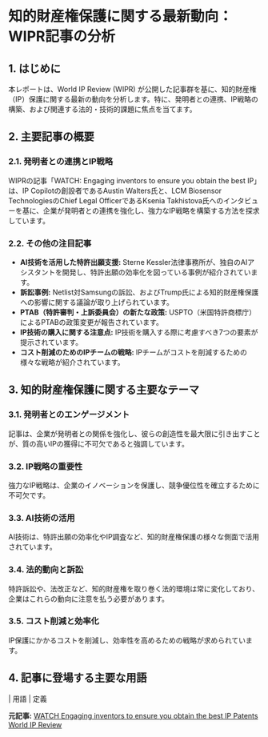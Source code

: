 # 知的財産権保護に関する最新動向：WIPR記事の分析

## 1. はじめに

本レポートは、World IP Review (WIPR) が公開した記事群を基に、知的財産権（IP）保護に関する最新の動向を分析します。特に、発明者との連携、IP戦略の構築、および関連する法的・技術的課題に焦点を当てます。

## 2. 主要記事の概要

### 2.1. 発明者との連携とIP戦略

WIPRの記事「WATCH: Engaging inventors to ensure you obtain the best IP」は、IP Copilotの創設者であるAustin Walters氏と、LCM Biosensor TechnologiesのChief Legal OfficerであるKsenia Takhistova氏へのインタビューを基に、企業が発明者との連携を強化し、強力なIP戦略を構築する方法を探求しています。

### 2.2. その他の注目記事

* **AI技術を活用した特許出願支援:** Sterne Kessler法律事務所が、独自のAIアシスタントを開発し、特許出願の効率化を図っている事例が紹介されています。
* **訴訟事例:** Netlist対Samsungの訴訟、およびTrump氏による知的財産権保護への影響に関する議論が取り上げられています。
* **PTAB（特許審判・上訴委員会）の新たな政策:** USPTO（米国特許商標庁）によるPTABの政策変更が報告されています。
* **IP技術の購入に関する注意点:** IP技術を購入する際に考慮すべき7つの要素が提示されています。
* **コスト削減のためのIPチームの戦略:** IPチームがコストを削減するための様々な戦略が紹介されています。

## 3. 知的財産権保護に関する主要なテーマ

### 3.1. 発明者とのエンゲージメント

記事は、企業が発明者との関係を強化し、彼らの創造性を最大限に引き出すことが、質の高いIPの獲得に不可欠であると強調しています。

### 3.2. IP戦略の重要性

強力なIP戦略は、企業のイノベーションを保護し、競争優位性を確立するために不可欠です。

### 3.3. AI技術の活用

AI技術は、特許出願の効率化やIP調査など、知的財産権保護の様々な側面で活用されています。

### 3.4. 法的動向と訴訟

特許訴訟や、法改正など、知的財産権を取り巻く法的環境は常に変化しており、企業はこれらの動向に注意を払う必要があります。

### 3.5. コスト削減と効率化

IP保護にかかるコストを削減し、効率性を高めるための戦略が求められています。

## 4. 記事に登場する主要な用語

| 用語 | 定義 

**元記事:** [WATCH Engaging inventors to ensure you obtain the best IP Patents World IP Review](https://www.worldipreview.com/wipr-summit-2025/watch-engaging-inventors-to-ensure-you-obtain-the-best-ip)